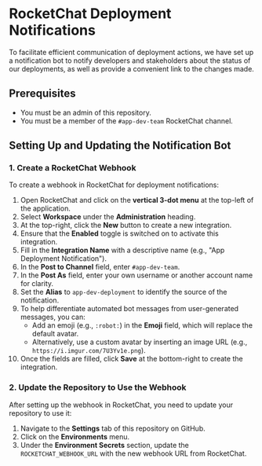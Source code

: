 # RocketChat Deployment Notifications

To facilitate efficient communication of deployment actions, we have set up a notification bot to notify developers and stakeholders about the status of our deployments, as well as provide a convenient link to the changes made.

## Prerequisites

- You must be an admin of this repository.
- You must be a member of the `#app-dev-team` RocketChat channel.

## Setting Up and Updating the Notification Bot

### 1. Create a RocketChat Webhook

To create a webhook in RocketChat for deployment notifications:

1. Open RocketChat and click on the **vertical 3-dot menu** at the top-left of the application.
2. Select **Workspace** under the **Administration** heading.
3. At the top-right, click the **New** button to create a new integration.
4. Ensure that the **Enabled** toggle is switched on to activate this integration.
5. Fill in the **Integration Name** with a descriptive name (e.g., "App Deployment Notification").
6. In the **Post to Channel** field, enter `#app-dev-team`.
7. In the **Post As** field, enter your own username or another account name for clarity.
8. Set the **Alias** to `app-dev-deployment` to identify the source of the notification.
9. To help differentiate automated bot messages from user-generated messages, you can:
   - Add an emoji (e.g., `:robot:`) in the **Emoji** field, which will replace the default avatar.
   - Alternatively, use a custom avatar by inserting an image URL (e.g., `https://i.imgur.com/7U3Yv1e.png`).
10. Once the fields are filled, click **Save** at the bottom-right to create the integration.

### 2. Update the Repository to Use the Webhook

After setting up the webhook in RocketChat, you need to update your repository to use it:

1. Navigate to the **Settings** tab of this repository on GitHub.
2. Click on the **Environments** menu.
3. Under the **Environment Secrets** section, update the `ROCKETCHAT_WEBHOOK_URL` with the new webhook URL from RocketChat.
